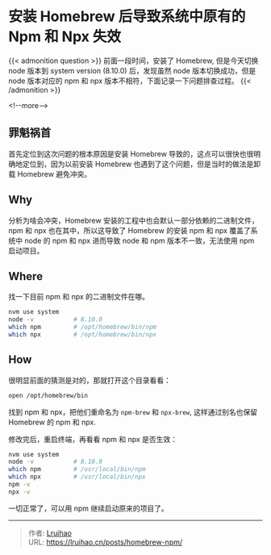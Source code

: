 # 安装 Homebrew 后导致系统中原有的 Npm 和 Npx 失效


{{&lt; admonition question &gt;}}
前面一段时间，安装了 Homebrew, 但是今天切换 node 版本到 system version (8.10.0) 后，发现虽然 node 版本切换成功，但是 node 版本对应的 npm 和 npx 版本不相符，下面记录一下问题排查过程。
{{&lt; /admonition &gt;}}

&lt;!--more--&gt;

## 罪魁祸首

首先定位到这次问题的根本原因是安装 Homebrew 导致的，这点可以很快也很明确地定位到，因为以前安装 Homebrew 也遇到了这个问题，但是当时的做法是卸载 Homebrew 避免冲突。

## Why

分析为啥会冲突，Homebrew 安装的工程中也会默认一部分依赖的二进制文件，npm 和 npx 也在其中，所以这导致了 Homebrew 的安装 npm 和 npx 覆盖了系统中 node 的 npm 和 npx 进而导致 node 和 npm 版本不一致，无法使用 npm 启动项目。

## Where

找一下目前 npm 和 npx 的二进制文件在哪。

```bash
nvm use system
node -v           # 8.10.0
which npm         # /opt/homebrew/bin/npm
which npx         # /opt/homebrew/bin/npx
```

## How

很明显前面的猜测是对的，那就打开这个目录看看：

```bash
open /opt/homebrew/bin
```

找到 npm 和 npx，把他们重命名为 `npm-brew` 和 `npx-brew`, 这样通过别名也保留 Homebrew 的 npm 和 npx.

修改完后，重启终端，再看看 npm 和 npx 是否生效：

```bash
nvm use system
node -v           # 8.10.0
which npm         # /usr/local/bin/npm
which npx         # /usr/local/bin/npx
npm -v
npx -v
```

一切正常了，可以用 npm 继续启动原来的项目了。


---

> 作者: [Lruihao](https://github.com/Lruihao)  
> URL: https://lruihao.cn/posts/homebrew-npm/  

